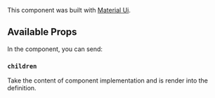 This component was built with [Material Ui](https://material-ui.com/).

## Available Props

In the component, you can send:

### `children`

Take the content of component implementation and is render into the definition.
